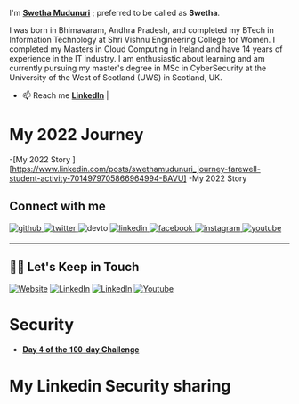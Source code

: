 I'm **[Swetha Mudunuri](https://www.linkedin.com/in/swethamudunuri/)** ; preferred to be called as **Swetha**. 

I was born in Bhimavaram, Andhra Pradesh, and completed my BTech in Information Technology at Shri Vishnu Engineering College for Women.
I completed my Masters in Cloud Computing in Ireland and have 14 years of experience in the IT industry.
I am enthusiastic about learning and am currently pursuing my master's degree in MSc in CyberSecurity at the University of the West of Scotland (UWS) in Scotland, UK.

- :mailbox: Reach me **[LinkedIn](https://www.linkedin.com/in/swethamudunuri/)** | 

# My 2022 Journey

-[My 2022 Story ][https://www.linkedin.com/posts/swethamudunuri_journey-farewell-student-activity-7014979705866964994-BAVU] -My 2022 Story


## Connect with me  
<a href="https://github.com/swethamudunuri07" target="_blank">
<img src=https://img.shields.io/badge/github-%2324292e.svg?&style=for-the-badge&logo=github&logoColor=white alt=github style="margin-bottom: 5px;" />
</a>
<a href="https://twitter.com/cloudnloud" target="_blank">
<img src=https://img.shields.io/badge/twitter-%2300acee.svg?&style=for-the-badge&logo=twitter&logoColor=white alt=twitter style="margin-bottom: 5px;" />
</a>
<img src=https://img.shields.io/badge/dev.to-%2308090A.svg?&style=for-the-badge&logo=dev.to&logoColor=white alt=devto style="margin-bottom: 5px;" />
</a>
<a href="https://www.linkedin.com/in/swethamudunuri/" target="_blank">
<img src=https://img.shields.io/badge/linkedin-%231E77B5.svg?&style=for-the-badge&logo=linkedin&logoColor=white alt=linkedin style="margin-bottom: 5px;" />
</a>
<a href="https://www.facebook.com/vijayabalan.balakrishnan" target="_blank">
<img src=https://img.shields.io/badge/facebook-%232E87FB.svg?&style=for-the-badge&logo=facebook&logoColor=white alt=facebook style="margin-bottom: 5px;" />
</a>
<a href="https://instagram.com/bvijaycom" target="_blank">
<img src=https://img.shields.io/badge/instagram-%23000000.svg?&style=for-the-badge&logo=instagram&logoColor=white alt=instagram style="margin-bottom: 5px;" />
</a>
<a href="https://www.youtube.com/user/cloudnloud" target="_blank">
<img src=https://img.shields.io/badge/youtube-%23EE4831.svg?&style=for-the-badge&logo=youtube&logoColor=white alt=youtube style="margin-bottom: 5px;" />
</a>  
  



---

## 🤝🏻 Let's Keep in Touch

<p align="left">
<a href="https://cloudnloud.com/"><img alt="Website" src="https://img.shields.io/badge/Website-cloudnloud.com-blue?style=flat-square&logo=google-chrome"></a>
<a href="https://www.linkedin.com/in/swethamudunuri/"><img alt="LinkedIn" src="https://img.shields.io/badge/LinkedIn-vijayabalan-blue?style=flat-square&logo=linkedin"></a>
<a href="https://twitter.com/cloudnloud"><img alt="LinkedIn" src="https://img.shields.io/badge/Twitter-cloudnloud-blue?style=flat-square&logo=twitter"></a>
<a href="https://www.youtube.com/user/cloudnloud"><img alt="Youtube" src="https://img.shields.io/badge/youtube-cloudnloud-blue?style=flat-square&logo=youtube"></a>


# Security

- [𝐃𝐚𝐲 𝟒 𝐨𝐟 𝐭𝐡𝐞 𝟏𝟎𝟎-𝐝𝐚𝐲 𝐂𝐡𝐚𝐥𝐥𝐞𝐧𝐠𝐞](https://www.linkedin.com/feed/update/urn:li:activity:7017266138501795840/)
  

  
# My Linkedin Security sharing

